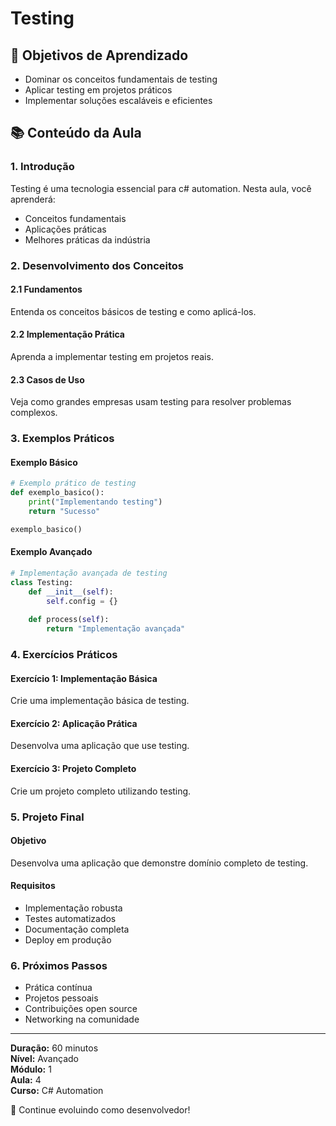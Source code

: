 # Testing

## 🎯 Objetivos de Aprendizado
- Dominar os conceitos fundamentais de testing
- Aplicar testing em projetos práticos
- Implementar soluções escaláveis e eficientes

## 📚 Conteúdo da Aula

### 1. Introdução
Testing é uma tecnologia essencial para c# automation. Nesta aula, você aprenderá:

- Conceitos fundamentais
- Aplicações práticas
- Melhores práticas da indústria

### 2. Desenvolvimento dos Conceitos

#### 2.1 Fundamentos
Entenda os conceitos básicos de testing e como aplicá-los.

#### 2.2 Implementação Prática
Aprenda a implementar testing em projetos reais.

#### 2.3 Casos de Uso
Veja como grandes empresas usam testing para resolver problemas complexos.

### 3. Exemplos Práticos

#### Exemplo Básico
```python
# Exemplo prático de testing
def exemplo_basico():
    print("Implementando testing")
    return "Sucesso"

exemplo_basico()
```

#### Exemplo Avançado
```python
# Implementação avançada de testing
class Testing:
    def __init__(self):
        self.config = {}
    
    def process(self):
        return "Implementação avançada"
```

### 4. Exercícios Práticos

#### Exercício 1: Implementação Básica
Crie uma implementação básica de testing.

#### Exercício 2: Aplicação Prática
Desenvolva uma aplicação que use testing.

#### Exercício 3: Projeto Completo
Crie um projeto completo utilizando testing.

### 5. Projeto Final

#### Objetivo
Desenvolva uma aplicação que demonstre domínio completo de testing.

#### Requisitos
- Implementação robusta
- Testes automatizados
- Documentação completa
- Deploy em produção

### 6. Próximos Passos

- Prática contínua
- Projetos pessoais
- Contribuições open source
- Networking na comunidade

---

**Duração:** 60 minutos  
**Nível:** Avançado  
**Módulo:** 1  
**Aula:** 4  
**Curso:** C# Automation

🎉 Continue evoluindo como desenvolvedor!
